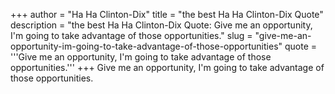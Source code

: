 +++
author = "Ha Ha Clinton-Dix"
title = "the best Ha Ha Clinton-Dix Quote"
description = "the best Ha Ha Clinton-Dix Quote: Give me an opportunity, I'm going to take advantage of those opportunities."
slug = "give-me-an-opportunity-im-going-to-take-advantage-of-those-opportunities"
quote = '''Give me an opportunity, I'm going to take advantage of those opportunities.'''
+++
Give me an opportunity, I'm going to take advantage of those opportunities.
